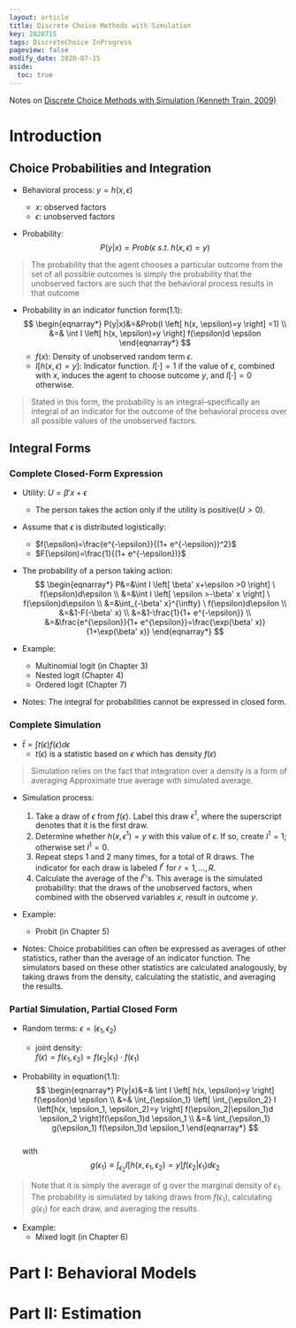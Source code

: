 ```yaml
---
layout: article
title: Discrete Choice Methods with Simulation 
key: 2020715
tags: DiscreteChoice InProgress
pageview: false
modify_date: 2020-07-15
aside:
  toc: true
---
```


Notes on [Discrete Choice Methods with Simulation (Kenneth Train, 2009)](https://eml.berkeley.edu/books/choice2.html)

<!--more-->

# Introduction

## Choice Probabilities and Integration 

- Behavioral process: $y=h(x,\epsilon)$
    - $x$: observed factors
    - $\epsilon$: unobserved factors  
  
- Probability:
  $$P(y|x)=Prob(\epsilon \ s.t.\ h(x,\epsilon)=y)$$   

> The probability that the agent chooses a particular outcome from the set of all possible outcomes is simply the probability that the unobserved factors are such that the behavioral process results in that outcome   

- Probability in an indicator function form(1.1):   
  $$
  \begin{eqnarray*}
  P(y|x)&=&Prob(I \left[ h(x, \epsilon)=y \right] =1) \\
        &=& \int I \left[ h(x, \epsilon)=y \right] f(\epsilon)d \epsilon
  \end{eqnarray*}
  $$ 
    - $f(x)$: Density of unobserved random term $\epsilon$.
    - $I [h(x, \epsilon)=y ]$: Indicator function. $I [\cdot] = 1$ if the value of $\epsilon$, combined with $x$, induces the agent to choose outcome $y$, and $I [\cdot] = 0$ otherwise.   
  
> Stated in this form, the probability is an integral–specifically an integral of an indicator for the outcome of the behavioral process over all possible values of the unobserved factors.

## Integral Forms

### Complete Closed-Form Expression 

- Utility: $U=\beta' x+\epsilon$
    - The person takes the action only if the utility is positive($U>0$).
- Assume that $\epsilon$ is distributed logistically:
    - $f(\epsilon)=\frac{e^{-\epsilon}}{(1+ e^{-\epsilon})^2}$
    - $F(\epsilon)=\frac{1}{(1+ e^{-\epsilon})}$
- The probability of a person taking action:   
  $$
  \begin{eqnarray*}
  P&=&\int I \left[ \beta' x+\epsilon >0 \right] \ f(\epsilon)d\epsilon \\
        &=&\int I \left[ \epsilon >-\beta' x \right] \ f(\epsilon)d\epsilon \\
        &=&\int_{-\beta' x}^{\infty} \ f(\epsilon)d\epsilon \\
        &=&1-F(-\beta' x) \\
        &=&1-\frac{1}{1+ e^{-\epsilon}} \\
        &=&\frac{e^{\epsilon}}{1+ e^{\epsilon}}=\frac{\exp(\beta' x)}{1+\exp(\beta' x)}
  \end{eqnarray*}
  $$    

- Example:
  - Multinomial logit (in Chapter 3)
  - Nested logit (Chapter 4)
  - Ordered logit (Chapter 7)

- Notes: The integral for probabilities cannot be expressed in closed form.
   

### Complete Simulation

- $\bar{t} = \int t(\epsilon)f(\epsilon)d\epsilon$
    - $t(\epsilon)$ is a statistic based on $\epsilon$ which has density $f(\epsilon)$
> Simulation relies on the fact that integration over a density is a form of averaging Approximate true average with simulated average.   

- Simulation process:
    1. Take a draw of $\epsilon$ from $f(\epsilon)$. Label this draw $\epsilon^1$, where the superscript denotes that it is the first draw.
    2. Determine whether $h(x,\epsilon^1) = y$ with this value of $\epsilon$. If so, create $I^1 = 1$; otherwise set $I^1 = 0$.
    3. Repeat steps 1 and 2 many times, for a total of R draws. The indicator for each draw is labeled $I^r$ for $r = 1,...,R$.
    4. Calculate the average of the $I^r$'s. This average is the simulated probability: that the draws of the unobserved factors, when combined with
    the observed variables $x$, result in outcome $y$.   

- Example:
    - Probit (in Chapter 5)   
  
- Notes: Choice probabilities can often be expressed as averages of other statistics, rather than the average of an indicator function. The simulators based on these other statistics are calculated analogously, by taking draws from the density, calculating the statistic, and averaging the results. 

### Partial Simulation, Partial Closed Form 

- Random terms: $\epsilon=(\epsilon_1, \epsilon_2)$
    - joint density:    
      $f(\epsilon)=f(\epsilon_1, \epsilon_2)=f(\epsilon_2|\epsilon_1) \cdot f(\epsilon_1)$   

- Probability in equation(1.1):   
  $$
  \begin{eqnarray*}
  P(y|x)&=& \int I \left[ h(x, \epsilon)=y \right] f(\epsilon)d \epsilon \\
  &=& \int_{\epsilon_1} \left[ \int_{\epsilon_2} I \left[h(x, \epsilon_1, \epsilon_2)=y \right] f(\epsilon_2|\epsilon_1)d \epsilon_2 \right]f(\epsilon_1)d \epsilon_1 \\
  &=& \int_{\epsilon_1} g(\epsilon_1) f(\epsilon_1)d \epsilon_1
  \end{eqnarray*}
  $$    
  with   
  $$g(\epsilon_1) \equiv \int_{\epsilon_2} I \left[h(x, \epsilon_1, \epsilon_2)=y \right] f(\epsilon_2|\epsilon_1)d \epsilon_2$$
  
> Note that it is simply the average of g over the marginal density of $\epsilon_1$. The probability is simulated by taking draws from $f(\epsilon_1)$, calculating $g(\epsilon_1)$ for each draw, and averaging the results.   
   
- Example:
    - Mixed logit (in Chapter 6)




# Part I: Behavioral Models

# Part II: Estimation


